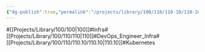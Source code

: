 ```yaml
---
{"dg-publish":true,"permalink":"/projects/library/100/110/110-10/110-10/","noteIcon":"0","created":"2024-04-23T20:51:34.250+09:00","updated":"2024-04-23T21:07:27.281+09:00"}
---
```


#[[Projects/Library/100/100\|100]]#Infra#[[Projects/Library/100/110/110\|110]]#DevOps_Engineer_Infra#[[Projects/Library/100/110/110.10/110.10\|110.10]]#Kubernetes
